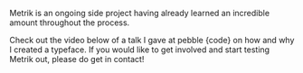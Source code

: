 Metrik is an ongoing side project having already learned an incredible amount throughout the process.

Check out the video below of a talk I gave at pebble {code} on how and why I created a typeface. If you would like to get involved and start testing Metrik out, please do get in contact!
